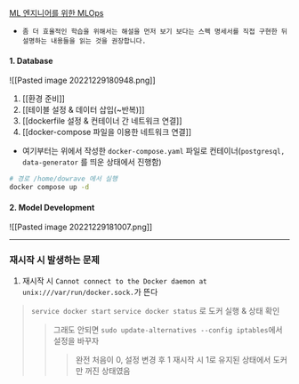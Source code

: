 
[ML 엔지니어를 위한 MLOps](https://mlops-for-mle.github.io/tutorial/)
- `좀 더 효율적인 학습을 위해서는 해설을 먼저 보기 보다는 스펙 명세서를 직접 구현한 뒤 설명하는 내용들을 읽는 것을 권장합니다.`

#### 1. Database
![[Pasted image 20221229180948.png]]
1. [[환경 준비]]
2. [[테이블 설정 & 데이터 삽입(~반복)]]
3. [[dockerfile 설정 & 컨테이너 간 네트워크 연결]]
4. [[docker-compose 파일을 이용한 네트워크 연결]]

- 여기부터는 위에서 작성한 `docker-compose.yaml` 파일로 컨테이너(`postgresql, data-generator` 를 띄운 상태에서 진행함)
```sh
# 경로 /home/dowrave 에서 실행
docker compose up -d
```
#### 2. Model Development
![[Pasted image 20221229181007.png]]


------------
### 재시작 시 발생하는 문제
1. 재시작 시 `Cannot connect to the Docker daemon at unix:///var/run/docker.sock.`가 뜬다
>`service docker start` 
>`service docker status` 로 도커 실행 & 상태 확인
>> 그래도 안되면 `sudo update-alternatives --config iptables`에서 설정을 바꾸자
>>> 완전 처음이 0, 설정 변경 후 1
>>> 재시작 시 1로 유지된 상태에서 도커만 꺼진 상태였음
